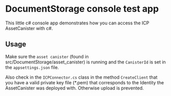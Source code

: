 ﻿# DocumentStorage console test app
This little c# console app demonstrates how you can access the ICP AssetCanister with c#.

## Usage
Make sure the `asset canister` (found in src/DocumentStorage/asset_canister) is running and the `CanisterId` is set in the `appsettings.json` file.

Also check in the `ICPConnector.cs` class in the method `CreateClient` that you have a valid private key file (*.pem) that corresponds to the Identity the AssetCanister was deployed with. Otherwise upload is prevented.
